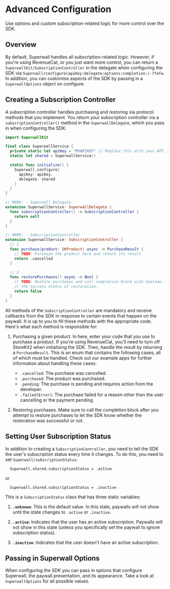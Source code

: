 # Advanced Configuration

Use options and custom subscription-related logic for more control over the SDK.

## Overview

By default, Superwall handles all subscription-related logic. However, if you're using RevenueCat, or you just want more control, you can return a ``SuperwallKit/SubscriptionController`` in
 the delegate when configuring the SDK via
 ``Superwall/configure(apiKey:delegate:options:completion:)-7fafw``. In addition, you can customise aspects of the SDK by passing in a ``SuperwallOptions`` object on configure.

## Creating a Subscription Controller

A subscription controller handles purchasing and restoring via protocol methods that you implement. You return your subscription controller via a `subscriptionController()` method in the ``SuperwallDelegate``, which you pass in when configuring the SDK:

```swift
import SuperwallKit

final class SuperwallService {
  private static let apiKey = "MYAPIKEY" // Replace this with your API Key
  static let shared = SuperwallService()

  static func initialize() {
    Superwall.configure(
      apiKey: apiKey,
      delegate: shared
    )
  }
}

// MARK: - Superwall Delegate
extension SuperwallService: SuperwallDelegate {
  func subscriptionController() -> SubscriptionController {
    return self
  }
}

// MARK: - SubscriptionController
extension SuperwallService: SubscriptionController {
  // 1
  func purchase(product: SKProduct) async -> PurchaseResult {
    // TODO: Purchase the product here and return its result.
    return .cancelled
  }

  // 2
  func restorePurchases() async -> Bool {
    // TODO: Restore purchases and call completion block with boolean indicating
    // the success status of restoration.
    return false
  }
}
```

All methods of the ``SubscriptionController`` are mandatory and receive callbacks from the SDK in response to certain events that happen on the paywall. It is up to you to fill these methods with the appropriate code. Here's what each method is responsible for:

1. Purchasing a given product. In here, enter your code that you use to purchase a product. If you're using RevenueCat, you'll need to turn off StoreKit2 when initialising the SDK. Then, handle the result by returning a `PurchaseResult`. This is an enum that contains the following cases, all of which must be handled. Check out our example apps for further information about handling these cases:
    - `.cancelled`: The purchase was cancelled.
    - `.purchased`: The product was purchased.
    - `.pending`: The purchase is pending and requires action from the developer.
    - `.failed(Error)`: The purchase failed for a reason other than the user cancelling or the payment pending.

2. Restoring purchases. Make sure to call the completion block after you attempt to restore purchases to let the SDK know whether the restoration was successful or not.

## Setting User Subscription Status

In addition to creating a `SubscriptionController`, you need to tell the SDK the user's subscription status every time it changes. To do this, you need to set ``Superwall/subscriptionStatus``:

```
  Superwall.shared.subscriptionStatus = .active
```

or

```
  Superwall.shared.subscriptionStatus = .inactive
```

This is a ``SubscriptionStatus`` class that has three static variables:

1. **`.unknown`**: This is the default value. In this state, paywalls will not show until the state changes to `.active` or `.inactive`.

2. **`.active`**: Indicates that the user has an active subscription. Paywalls will not show in this state (unless you specifically set the paywall to ignore subscription status).

3. **`.inactive`**: Indicates that the user doesn't have an active subscription.

## Passing in Superwall Options

When configuring the SDK you can pass in options that configure Superwall, the paywall presentation, and its appearance. Take a look at ``SuperwallOptions`` for all possible values.
